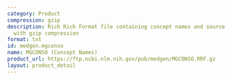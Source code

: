 ```yaml
---
category: Product
compression: gzip
description: Rich Rich Format file containing concept names and source identifiers
  with gzip compression
format: txt
id: medgen.mgconso
name: MGCONSO (Concept Names)
product_url: https://ftp.ncbi.nlm.nih.gov/pub/medgen/MGCONSO.RRF.gz
layout: product_detail
---
```

